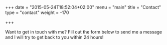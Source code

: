 +++
date = "2015-05-24T18:52:04+02:00"
menu = "main"
title = "Contact"
type = "contact"
weight = -170

+++

Want to get in touch with me? Fill out the form below to send me a message and I will try to get back to you within 24 hours!